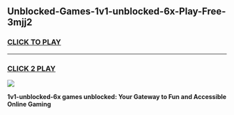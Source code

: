 
## Unblocked-Games-1v1-unblocked-6x-Play-Free-3mjj2
<h3>
<a href="https://premium76.site?title=1v1-unblocked-6x&ref=18A1">CLICK TO PLAY</a></h3>
<hr>

<h3>
<a href="https://premium76.site?title=1v1-unblocked-6x&ref=18A1">CLICK 2 PLAY</a>
  
</h3>

<a href="https://premium76.site?title=1v1-unblocked-6x&ref=18A1"><img src="https://clearcache.store/games.png"></a>


**1v1-unblocked-6x games unblocked: Your Gateway to Fun and Accessible Online Gaming**
